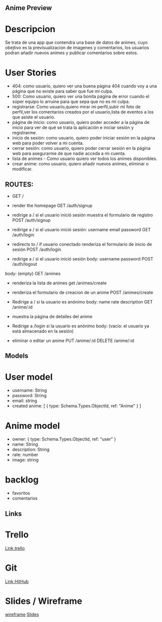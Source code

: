 ## Anime Preview

# Descripcion 

Se trata de una app que contendra una base de datos de animes, cuyo obejtivo es la previsualizacion de imagenes y comentarios, los usuarios podran 
añadir nuevos animes y publicar comentarios sobre estos.

# User Stories
- 404: como usuario, quiero ver una buena página 404 cuando voy a una página que no existe para saber que fue mi culpa.
- 500: Como usuario, quiero ver una bonita página de error cuando el súper equipo lo arruine para que sepa que no es mi culpa.
- registrarse: Como usuario,quiero mirar mi perfil,subir mi foto de perfil,ver los comentarios creados por el usuario,lista de eventos a los que asiste el usuario.
- página de inicio: como usuario, quiero poder acceder a la página de inicio para ver de qué se trata la aplicación e iniciar sesión y registrarme.
- inicio de sesión: como usuario, quiero poder iniciar sesión en la página web para poder volver a mi cuenta.
- cerrar sesión: como usuario, quiero poder cerrar sesión en la página web para asegurarme de que nadie acceda a mi cuenta.
- lista de animes - Como usuario quiero ver todos los animes disponibles.
- crear anime: como usuario, quiero añadir nuevos animes, eliminar o modificar.

## ROUTES:

- GET /

- render the homepage
GET /auth/signup

- redirige a / si el usuario inició sesión
muestra el formulario de registro
POST /auth/signup

- redirige a / si el usuario inició sesión:
username
email
password
GET /auth/login

- redirects to / if usuario conectado
renderiza el formulario de inicio de sesión
POST /auth/login

- redirige a / si el usuario inició sesión
body:
username
password
POST /auth/logout

body: (empty)
GET /animes

- renderiza la lista de animes 
get /animes/create
- renderiza el formulario de creacion de un anime
POST /animes/create

- Redirige a / si la usuario es anónimo
body:
name
rate
description
GET /anime/:id

- muestra la página de detalles del anime

- Redirige a /login si la usuario es anónimo
body: (vacío: el usuario ya está almacenado en la sesión)

- eliminar o editar un anime
PUT /anime/:id
DELETE /anime/:id

## Models
# User model

- username: String
- password: String
- email: string
- created anime: [ { type: Schema.Types.ObjectId, ref: "Anime" } ]

# Anime model

- owner:  { type: Schema.Types.ObjectId, ref: "user" } 
- name: String
- description: String
- rate: number
- image: string

# backlog

- favoritos
- comentarios

## Links

# Trello

[Link trello](https://trello.com/b/l6MtU9S4/working-space)


# Git

[Link HitHub](https://github.com/TomasAldea/animePreview)


# Slides / Wireframe


[wireframe](https://wireframepro.mockflow.com/view/M79b1be2408dd7d3753b53fb51632d72e1608378012239)
[Slides](https://github.com/LucasFeli/animePreview)

